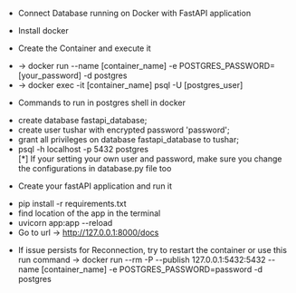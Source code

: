 *   Connect Database running on Docker with FastAPI application <br />
- Install docker   <br />

*   Create the Container and execute it <br />
- -> docker run --name [container_name] -e POSTGRES_PASSWORD=[your_password] -d postgres  <br />
- -> docker exec -it [container_name] psql -U [postgres_user]  <br />


*   Commands to run in postgres shell  in docker <br />
- create database fastapi_database;  <br />
- create user tushar with encrypted password 'password';  <br />
- grant all privileges on database fastapi_database to tushar;  <br />
- psql -h localhost -p 5432 postgres  <br />
[*] If your setting your own user and password, make sure you change the configurations in database.py file too <br />


*   Create your fastAPI application and run it <br />
- pip install -r requirements.txt <br />
- find location of the app in the terminal <br />
- uvicorn app:app --reload <br />
- Go to url -> http://127.0.0.1:8000/docs <br />


* If issue persists for Reconnection, try to restart the container or 
use this run command ->  docker run --rm -P --publish 127.0.0.1:5432:5432 --name [container_name] -e POSTGRES_PASSWORD=password -d postgres  <br />
